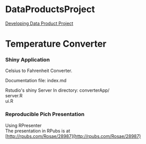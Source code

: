 DataProductsProject
===================

[Developing Data Product Project](https://class.coursera.org/devdataprod-005/human_grading/view/courses/972600/assessments/5/submissions)  


Temperature Converter
====================
<h3>Shiny Application</h3> 
Celsius to Fahrenheit Converter.  

Documentation file: index.md  

Rstudio's shiny Server 
In directory: converterApp/  
server.R  
ui.R  

<h3>Reproducible Pich Presentation</h3>

Using RPresenter  
The presentation in RPubs is at  
[http://rpubs.com/Rosae/28987](http://rpubs.com/Rosae/28987)  



